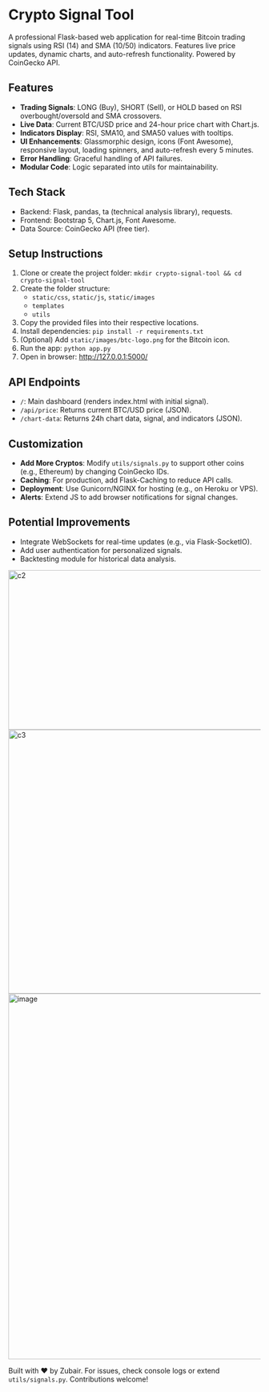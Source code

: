# Crypto Signal Tool

A professional Flask-based web application for real-time Bitcoin trading signals using RSI (14) and SMA (10/50) indicators. Features live price updates, dynamic charts, and auto-refresh functionality. Powered by CoinGecko API.

## Features
- **Trading Signals**: LONG (Buy), SHORT (Sell), or HOLD based on RSI overbought/oversold and SMA crossovers.
- **Live Data**: Current BTC/USD price and 24-hour price chart with Chart.js.
- **Indicators Display**: RSI, SMA10, and SMA50 values with tooltips.
- **UI Enhancements**: Glassmorphic design, icons (Font Awesome), responsive layout, loading spinners, and auto-refresh every 5 minutes.
- **Error Handling**: Graceful handling of API failures.
- **Modular Code**: Logic separated into utils for maintainability.

## Tech Stack
- Backend: Flask, pandas, ta (technical analysis library), requests.
- Frontend: Bootstrap 5, Chart.js, Font Awesome.
- Data Source: CoinGecko API (free tier).

## Setup Instructions
1. Clone or create the project folder: `mkdir crypto-signal-tool && cd crypto-signal-tool`
2. Create the folder structure:
   - `static/css`, `static/js`, `static/images`
   - `templates`
   - `utils`
3. Copy the provided files into their respective locations.
4. Install dependencies: `pip install -r requirements.txt`
5. (Optional) Add `static/images/btc-logo.png` for the Bitcoin icon.
6. Run the app: `python app.py`
7. Open in browser: http://127.0.0.1:5000/

## API Endpoints
- `/`: Main dashboard (renders index.html with initial signal).
- `/api/price`: Returns current BTC/USD price (JSON).
- `/chart-data`: Returns 24h chart data, signal, and indicators (JSON).

## Customization
- **Add More Cryptos**: Modify `utils/signals.py` to support other coins (e.g., Ethereum) by changing CoinGecko IDs.
- **Caching**: For production, add Flask-Caching to reduce API calls.
- **Deployment**: Use Gunicorn/NGINX for hosting (e.g., on Heroku or VPS).
- **Alerts**: Extend JS to add browser notifications for signal changes.

## Potential Improvements
- Integrate WebSockets for real-time updates (e.g., via Flask-SocketIO).
- Add user authentication for personalized signals.
- Backtesting module for historical data analysis.

<img width="1060" height="318" alt="c2" src="https://github.com/user-attachments/assets/27bfaf98-6fd8-46a7-bf14-5ea4b508b711" />

<img width="1054" height="526" alt="c3" src="https://github.com/user-attachments/assets/f600803e-ab02-402a-bba4-1f3a283ed73f" />

<img width="1031" height="729" alt="image" src="https://github.com/user-attachments/assets/46a2c879-2048-4904-af90-33c124a69b0c" />


Built with ❤️ by Zubair. For issues, check console logs or extend `utils/signals.py`. Contributions welcome!

